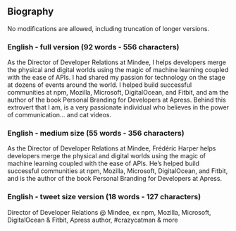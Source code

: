 ## Biography

No modifications are allowed, including truncation of longer versions.

### English - full version (92 words - 556 characters)
As the Director of Developer Relations at Mindee, I helps developers merge the physical and digital worlds using the magic of machine learning coupled with the ease of APIs. I had shared my passion for technology on the stage at dozens of events around the world. I helped build successful communities at npm, Mozilla, Microsoft, DigitalOcean, and Fitbit, and am the author of the book Personal Branding for Developers at Apress. Behind this extrovert that I am, is a very passionate individual who believes in the power of communication... and cat videos.

### English - medium size (55 words - 356 characters)
As the Director of Developer Relations at Mindee, Frédéric Harper helps developers merge the physical and digital worlds using the magic of machine learning coupled with the ease of APIs. He’s helped build successful communities at npm, Mozilla, Microsoft, DigitalOcean, and Fitbit, and is the author of the book Personal Branding for Developers at Apress.

### English - tweet size version (18 words - 127 characters)
Director of Developer Relations @ Mindee, ex npm, Mozilla, Microsoft, DigitalOcean & Fitbit, Apress author, #crazycatman & more
